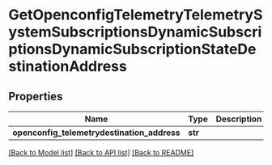 # GetOpenconfigTelemetryTelemetrySystemSubscriptionsDynamicSubscriptionsDynamicSubscriptionStateDestinationAddress

## Properties
Name | Type | Description | Notes
------------ | ------------- | ------------- | -------------
**openconfig_telemetrydestination_address** | **str** |  | [optional] 

[[Back to Model list]](../README.md#documentation-for-models) [[Back to API list]](../README.md#documentation-for-api-endpoints) [[Back to README]](../README.md)


